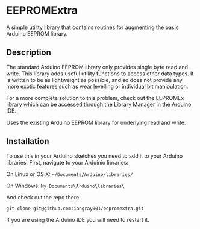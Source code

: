 # EEPROMExtra

A simple utility library that contains routines for augmenting the basic Arduino EEPROM library.


## Description
The standard Arduino EEPROM library only provides single byte read and write. This library adds useful utility functions to access other data types. It is written to be as lightweight as possible, and so does not provide any more exotic features such as wear levelling or individual bit manipulation.

For a more complete solution to this problem, check out the EEPROMEx library which can be accessed through the Library Manager in the Arduino IDE.

Uses the existing Arduino EEPROM library for underlying read and write.

## Installation
To use this in your Arduino sketches you need to add it to your Arduino libraries. First, navigate to your Arduinio libraries:

On Linux or OS X: `~/Documents/Arduino/libraries/`

On Windows: `My Documents\Arduino\libraries\`

And check out the repo there:

    git clone git@github.com:iangray001/eepromextra.git

If you are using the Arduino IDE you will need to restart it.
